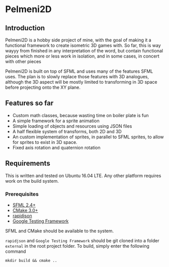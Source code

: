 # Pelmeni2D
## Introduction
Pelmeni2D is a hobby side project of mine, with the goal of making it a functional framework to create isometric 3D games with. So far, this is way wayyy from finished in any interpretation of the word, but contain functional pieces which more or less work in isolation, and in some cases, in concert with other pieces

Pelmeni2D is built on top of SFML and uses many of the features SFML uses. The plan is to slowly replace those features with 3D analogues, although the 3D aspect will be mostly limited to transforming in 3D space before projecting onto the XY plane.
## Features so far
* Custom math classes, because wasting time on boiler plate is fun
* A simple framework for a sprite animation
* Simple loading of objects and resources using JSON files
* A half flexible system of transforms, both 2D and 3D
* An custom implementation of sprites, in parallel to SFML sprites, to allow for sprites to exist in 3D space.
* Fixed axis rotation and quaternion rotation
## Requirements
This is written and tested on Ubuntu 16.04 LTE. Any other platform requires work on the build system.
### Prerequisites
* [SFML 2.4+](https://www.sfml-dev.org/)
* [CMake 3.0+](https://cmake.org/)
* [rapidjson](https://github.com/Tencent/rapidjson)
* [Google Testing Framework](https://github.com/google/googletest)

SFML and CMake should be available to the system.

`rapidjson` and `Google Testing Framework` should be git cloned into a folder `external` in the root project folder.
To build, simply enter the following command
```
mkdir build && cmake ..
```